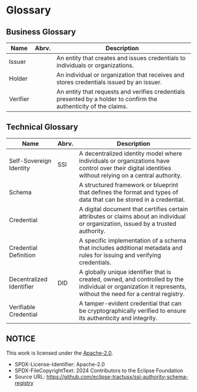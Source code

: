 # Glossary

## Business Glossary

| Name | Abrv. | Description |
|-|-|-|
| Issuer |  | An entity that creates and issues credentials to individuals or organizations. |
| Holder |  | An individual or organization that receives and stores credentials issued by an issuer. |
| Verifier |  | An entity that requests and verifies credentials presented by a holder to confirm the authenticity of the claims. |

## Technical Glossary

| Name | Abrv. | Description |
|-|-|-|
| Self-Sovereign Identity | SSI | A decentralized identity model where individuals or organizations have control over their digital identities without relying on a central authority. |
| Schema |  | A structured framework or blueprint that defines the format and types of data that can be stored in a credential. |
| Credential |  | A digital document that certifies certain attributes or claims about an individual or organization, issued by a trusted authority. |
| Credential Definition |  | A specific implementation of a schema that includes additional metadata and rules for issuing and verifying credentials. |
| Decentralized Identifier | DID | A globally unique identifier that is created, owned, and controlled by the individual or organization it represents, without the need for a central registry. |
| Verifiable Credential |  | A tamper-evident credential that can be cryptographically verified to ensure its authenticity and integrity. |

## NOTICE

This work is licensed under the [Apache-2.0](https://www.apache.org/licenses/LICENSE-2.0).

- SPDX-License-Identifier: Apache-2.0
- SPDX-FileCopyrightText: 2024 Contributors to the Eclipse Foundation
- Source URL: <https://github.com/eclipse-tractusx/ssi-authority-schema-registry>